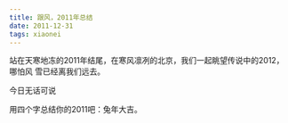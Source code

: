 ```yaml
---
title: 跟风，2011年总结
date: 2011-12-31
tags: xiaonei
---
```


站在天寒地冻的2011年结尾，在寒风凛冽的北京，我们一起眺望传说中的2012，哪怕风 
雪已经离我们远去。














今日无话可说

用四个字总结你的2011吧：兔年大吉。
